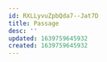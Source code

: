 ```yaml
---
id: RXLLyvuZpbQda7--Jat7D
title: Passage
desc: ''
updated: 1639759645932
created: 1639759645932
---
```


